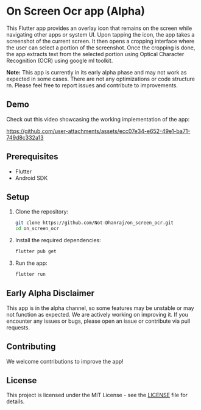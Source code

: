 # On Screen Ocr app (Alpha)

This Flutter app provides an overlay icon that remains on the screen while navigating other apps or system UI. Upon tapping the icon, the app takes a screenshot of the current screen. It then opens a cropping interface where the user can select a portion of the screenshot. Once the cropping is done, the app extracts text from the selected portion using Optical Character Recognition (OCR) using google ml toolkit.

**Note:** This app is currently in its early alpha phase and may not work as expected in some cases. There are not any optimizations or code structure rn. Please feel free to report issues and contribute to improvements.

## Demo

Check out this video showcasing the working implementation of the app:



https://github.com/user-attachments/assets/ecc07e34-e652-49e1-ba71-749d8c332a13





## Prerequisites

- Flutter
- Android SDK

## Setup

1. Clone the repository:

   ```bash
   git clone https://github.com/Not-Dhanraj/on_screen_ocr.git
   cd on_screen_ocr
   ```

2. Install the required dependencies:

   ```bash
   flutter pub get
   ```

3. Run the app:

   ```bash
   flutter run
   ```

## Early Alpha Disclaimer

This app is in the alpha channel, so some features may be unstable or may not function as expected. We are actively working on improving it. If you encounter any issues or bugs, please open an issue or contribute via pull requests.


## Contributing

We welcome contributions to improve the app!



## License

This project is licensed under the MIT License - see the [LICENSE](LICENSE) file for details.

